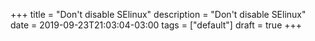 +++
title = "Don't disable SElinux"
description = "Don't disable SElinux"
date = 2019-09-23T21:03:04-03:00
tags = ["default"]
draft = true
+++

